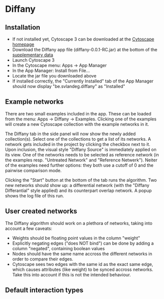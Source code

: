 # Diffany ####
## Installation ####
 - If not installed yet, Cytoscape 3 can be downloaded at the [Cytoscape homepage][1]
 - Download the Diffany app file (diffany-0.0.1-RC.jar) at the bottom of the [supplementary data][2]
 - Launch Cytoscape 3
 - In the Cytoscape menu: Apps -> App Manager
 - In the App Manager: Install from File... 
 - Locate the jar file you downloaded above
 - If installed correctly, the "Currently Installed" tab of the App Manager should now display "be.svlandeg.diffany" as "Installed"
 
[1]: http://cytoscape.org/
[2]: http://bioinformatics.psb.ugent.be/supplementary_data/solan/diffany/

## Example networks ####
There are two small examples included in the app. These can be loaded from the menu: Apps -> Diffany -> Examples. 
Clicking one of the examples will create a new Cytoscape collection with the example networks in it.

The Diffany tab in the side panel will now show the newly added collection(s). Select one of the collections to get a list of its networks.
A network gets included in the project by clicking the checkbox next to it. Upon inclusion, the visual style "Diffany Source" is immediately applied on its view.
One of the networks needs to be selected as reference network (in the examples resp. "Untreated Network" and "Reference Netwerk"). 
Neiter of the examples need further options: they both use a cutoff of 0 and the pairwise comparison mode.

Clicking the "Start" button at the bottom of the tab runs the algorithm.
Two new networks should show up: a differential network (with the "Diffany Differantial" style applied) and its counterpart overlap network.
A popup shows the log file of this run.

## User created networks ####
The Diffany algorithm should work on a plethora of networks, taking into account a few caveats:
 - Weights should be floating point values in the column "weight"
 - Explicitly negating edges ("does NOT bind") can be done by adding a column "negated", containing boolean values
 - Nodes should have the same name accross the different networks in order to compare their edges.
 - Cytoscape sees two edges with the same id as the exact same edge, which causes attributes (like weight) to be synced accross networks. 
Take this into account if this is not the intended behaviour.

## Default interaction types ####
